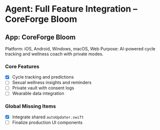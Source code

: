 # Agent: Full Feature Integration – CoreForge Bloom

## App: CoreForge Bloom
Platform: iOS, Android, Windows, macOS, Web
Purpose: AI-powered cycle tracking and wellness coach with private modes.

### Core Features
- [x] Cycle tracking and predictions
- [ ] Sexual wellness insights and reminders
- [ ] Private vault with consent logs
- [ ] Wearable data integration

### Global Missing Items
- [x] Integrate shared `autoUpdater.swift`
- [ ] Finalize production UI components
